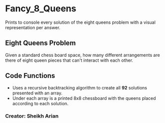 # Fancy_8_Queens
Prints to console every solution of the eight queens problem with a visual representation per answer.

## Eight Queens Problem
Given a standard chess board space, how many different arrangements are there of eight queen pieces that can't interact with each other.

## Code Functions
- Uses a recursive backtracking algorithm to create all **92** solutions presented with an array.
- Under each array is a printed 8x8 chessboard with the queens placed according to each solution.

### Creator: Sheikh Arian
